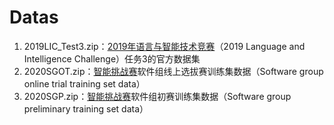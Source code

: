 # Datas
1. 2019LIC_Test3.zip：[2019年语言与智能技术竞赛](http://lic2019.ccf.org.cn/kg)（2019 Language and Intelligence Challenge）任务3的官方数据集
2. 2020SGOT.zip：[智能挑战赛](http://www.weain.mil.cn/cggg/jdgg/1259059348770402306_h5.shtml?v=20200509215523)软件组线上选拔赛训练集数据（Software group online trial training set data）
3. 2020SGP.zip：[智能挑战赛](http://www.weain.mil.cn/cggg/jdgg/1259059348770402306_h5.shtml?v=20200509215523)软件组初赛训练集数据（Software group preliminary training set data）

